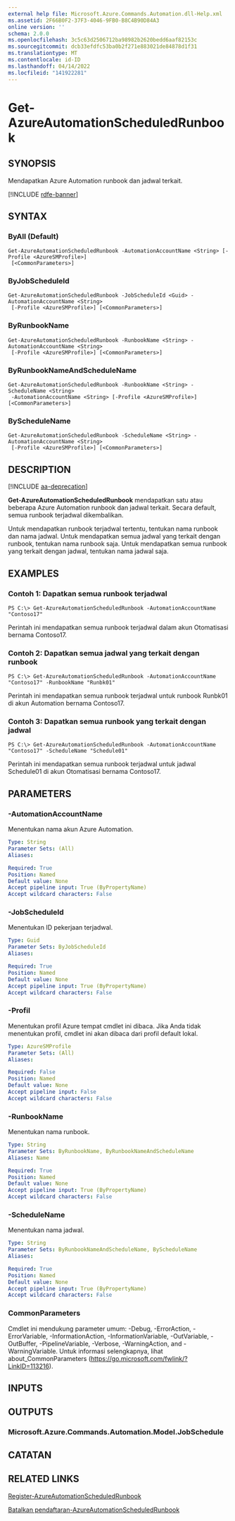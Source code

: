 ```yaml
---
external help file: Microsoft.Azure.Commands.Automation.dll-Help.xml
ms.assetid: 2F66B0F2-37F3-4046-9FB0-B8C4B90D84A3
online version: ''
schema: 2.0.0
ms.openlocfilehash: 3c5c63d2506712ba98982b2620bedd6aaf82153c
ms.sourcegitcommit: dcb33efdfc53ba0b2f271e883021de84878d1f31
ms.translationtype: MT
ms.contentlocale: id-ID
ms.lasthandoff: 04/14/2022
ms.locfileid: "141922281"
---
```

# Get-AzureAutomationScheduledRunbook

## SYNOPSIS

Mendapatkan Azure Automation runbook dan jadwal terkait.

[!INCLUDE [rdfe-banner](../../includes/rdfe-banner.md)]

## SYNTAX

### ByAll (Default)
```
Get-AzureAutomationScheduledRunbook -AutomationAccountName <String> [-Profile <AzureSMProfile>]
 [<CommonParameters>]
```

### ByJobScheduleId
```
Get-AzureAutomationScheduledRunbook -JobScheduleId <Guid> -AutomationAccountName <String>
 [-Profile <AzureSMProfile>] [<CommonParameters>]
```

### ByRunbookName
```
Get-AzureAutomationScheduledRunbook -RunbookName <String> -AutomationAccountName <String>
 [-Profile <AzureSMProfile>] [<CommonParameters>]
```

### ByRunbookNameAndScheduleName
```
Get-AzureAutomationScheduledRunbook -RunbookName <String> -ScheduleName <String>
 -AutomationAccountName <String> [-Profile <AzureSMProfile>] [<CommonParameters>]
```

### ByScheduleName
```
Get-AzureAutomationScheduledRunbook -ScheduleName <String> -AutomationAccountName <String>
 [-Profile <AzureSMProfile>] [<CommonParameters>]
```

## DESCRIPTION

[!INCLUDE [aa-deprecation](../include/aa-deprecation.md)]

**Get-AzureAutomationScheduledRunbook** mendapatkan satu atau beberapa Azure Automation runbook dan jadwal terkait.
Secara default, semua runbook terjadwal dikembalikan.

Untuk mendapatkan runbook terjadwal tertentu, tentukan nama runbook dan nama jadwal.
Untuk mendapatkan semua jadwal yang terkait dengan runbook, tentukan nama runbook saja.
Untuk mendapatkan semua runbook yang terkait dengan jadwal, tentukan nama jadwal saja.

## EXAMPLES

### Contoh 1: Dapatkan semua runbook terjadwal
```
PS C:\> Get-AzureAutomationScheduledRunbook -AutomationAccountName "Contoso17"
```

Perintah ini mendapatkan semua runbook terjadwal dalam akun Otomatisasi bernama Contoso17.

### Contoh 2: Dapatkan semua jadwal yang terkait dengan runbook
```
PS C:\> Get-AzureAutomationScheduledRunbook -AutomationAccountName "Contoso17" -RunbookName "Runbk01"
```

Perintah ini mendapatkan semua runbook terjadwal untuk runbook Runbk01 di akun Automation bernama Contoso17.

### Contoh 3: Dapatkan semua runbook yang terkait dengan jadwal
```
PS C:\> Get-AzureAutomationScheduledRunbook -AutomationAccountName "Contoso17" -ScheduleName "Schedule01"
```

Perintah ini mendapatkan semua runbook terjadwal untuk jadwal Schedule01 di akun Otomatisasi bernama Contoso17.

## PARAMETERS

### -AutomationAccountName
Menentukan nama akun Azure Automation.

```yaml
Type: String
Parameter Sets: (All)
Aliases: 

Required: True
Position: Named
Default value: None
Accept pipeline input: True (ByPropertyName)
Accept wildcard characters: False
```

### -JobScheduleId
Menentukan ID pekerjaan terjadwal.

```yaml
Type: Guid
Parameter Sets: ByJobScheduleId
Aliases: 

Required: True
Position: Named
Default value: None
Accept pipeline input: True (ByPropertyName)
Accept wildcard characters: False
```

### -Profil
Menentukan profil Azure tempat cmdlet ini dibaca.
Jika Anda tidak menentukan profil, cmdlet ini akan dibaca dari profil default lokal.

```yaml
Type: AzureSMProfile
Parameter Sets: (All)
Aliases: 

Required: False
Position: Named
Default value: None
Accept pipeline input: False
Accept wildcard characters: False
```

### -RunbookName
Menentukan nama runbook.

```yaml
Type: String
Parameter Sets: ByRunbookName, ByRunbookNameAndScheduleName
Aliases: Name

Required: True
Position: Named
Default value: None
Accept pipeline input: True (ByPropertyName)
Accept wildcard characters: False
```

### -ScheduleName
Menentukan nama jadwal.

```yaml
Type: String
Parameter Sets: ByRunbookNameAndScheduleName, ByScheduleName
Aliases: 

Required: True
Position: Named
Default value: None
Accept pipeline input: True (ByPropertyName)
Accept wildcard characters: False
```

### CommonParameters
Cmdlet ini mendukung parameter umum: -Debug, -ErrorAction, -ErrorVariable, -InformationAction, -InformationVariable, -OutVariable, -OutBuffer, -PipelineVariable, -Verbose, -WarningAction, and -WarningVariable. Untuk informasi selengkapnya, lihat about_CommonParameters (https://go.microsoft.com/fwlink/?LinkID=113216).

## INPUTS

## OUTPUTS

### Microsoft.Azure.Commands.Automation.Model.JobSchedule

## CATATAN

## RELATED LINKS

[Register-AzureAutomationScheduledRunbook](./Register-AzureAutomationScheduledRunbook.md)

[Batalkan pendaftaran-AzureAutomationScheduledRunbook](./Unregister-AzureAutomationScheduledRunbook.md)


